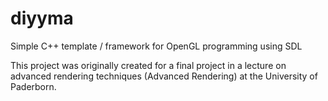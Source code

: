 diyyma
======

Simple C++ template / framework for OpenGL programming using SDL

This project was originally created for a final project in a lecture on advanced
rendering techniques (Advanced Rendering) at the University of Paderborn.
